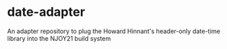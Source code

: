 date-adapter
============

An adapter repository to plug the Howard Hinnant's header-only date-time library into the NJOY21 build system

